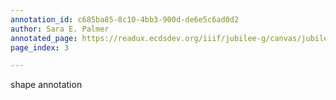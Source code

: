 ```yaml
---
annotation_id: c685ba85-8c10-4bb3-900d-de6e5c6ad0d2
author: Sara E. Palmer
annotated_page: https://readux.ecdsdev.org/iiif/jubilee-g/canvas/jubilee-g_00000147.jpg
page_index: 3

---
```

<p>shape annotation</p>